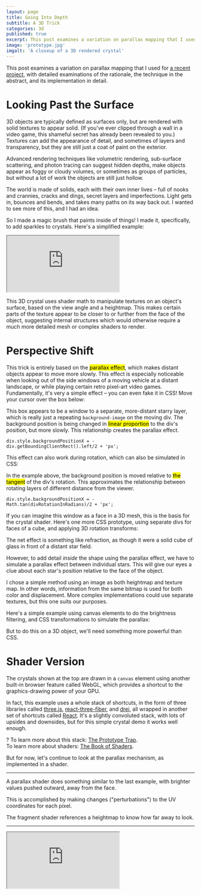 ```yaml
---
layout: page
title: Going Into Depth
subtitle: A 3D Trick
categories: 3d
published: true
excerpt: This post examines a variation on parallax mapping that I used for a recent project called <a href="/the-prototype-trap">The Gem Collector</a>, with detailed examinations of the rationale, the technique in the abstract, and its implementation in detail.
image: 'prototype.jpg'
imgalt: 'A closeup of a 3D rendered crystal'
---
```


<link rel="stylesheet" href="assets/crystal-shader/demo.css">

<!-- 
Let's try something new! Mix and match your own adventure:

<button>Child</button> <button>Artist</button> <button>Coder</button> <button>Specialist</button>

---
-->

<div class="aside">This post examines a variation on parallax mapping that I used for <a href="/the-prototype-trap">a recent project</a>, with detailed examinations of the rationale, the technique in the abstract, and its implementation in detail.</div>

# Looking Past the Surface

3D objects are typically defined as surfaces only, but are rendered with solid textures to appear solid. (If you've ever clipped through a wall in a video game, this shameful secret has already been revealed to you.) Textures can add the appearance of detail, and sometimes of layers and transparency, but they are still just a coat of paint on the exterior.

Advanced rendering techniques like volumetric rendering, sub-surface scattering, and photon tracing can suggest hidden depths, make objects appear as foggy or cloudy volumes, or sometimes as groups of particles, but without a lot of work the objects are still just hollow.

The world is made of solids, each with their own inner lives – full of nooks and crannies, cracks and dings, secret layers and imperfections. Light gets in, bounces and bends, and takes many paths on its way back out. I wanted to see more of this, and I had an idea.

So I made a magic brush that paints inside of things! I made it, specifically, to add sparkles to crystals. Here's a simplified example:

<div class="iframewrapper">
<iframe class="glcanvas" src="https://meetar.github.io/FS-reverse-parallax-plain/"></iframe>
</div>

This 3D crystal uses shader math to manipulate textures on an object's surface, based on the view angle and a heightmap. This makes certain parts of the texture appear to be closer to or further from the face of the object, suggesting internal structures which would otherwise require a much more detailed mesh or complex shaders to render.

# Perspective Shift

This trick is entirely based on the <mark>parallax effect</mark>, which makes distant objects appear to move more slowly. This effect is especially noticeable when looking out of the side windows of a moving vehicle at a distant landscape, or while playing certain retro pixel-art video games. Fundamentally, it's very a simple effect – you can even fake it in CSS! Move your cursor over the box below:

<div id="scrollContainer" class="container">
  <div id="scrollDiv" class="box"></div>
</div>

This box appears to be a window to a separate, more-distant starry layer, which is really just a repeating <code>background-image</code> on the moving div. The background position is being changed in <mark>linear proportion</mark> to the div's position, but more slowly. This relationship creates the parallax effect.

<code>div.style.backgroundPositionX = - div.getBoundingClientRect().left/2 + 'px';</code>

This effect can also work during rotation, which can also be simulated in CSS:

<div id="rotateContainer" class="container">
  <div id="rotateDiv" class="box"></div>
</div>

In the example above, the background position is moved relative to <mark>the tangent</mark> of the div's rotation. This approximates the relationship between rotating layers of different distance from the viewer.

<code>div.style.backgroundPositionX = - Math.tan(divRotationInRadians)/2 + 'px';</code>

If you can imagine this window as a face in a 3D mesh, this is the basis for the crystal shader. Here's one more CSS prototype, using separate divs for faces of a cube, and applying 3D rotation transforms:

<div id="cubeContainer" class="container">
  <div id="cube" class="cubeDiv">
    <div class="face front"></div>
    <div class="face left"></div>
    <div class="face right"></div>
    <div class="face top"></div>
    <div class="face bottom"></div>
  </div>
</div>

The net effect is something like refraction, as though it were a solid cube of glass in front of a distant star field.

However, to add detail <em>inside</em> the shape using the parallax effect, we have to simulate a parallax effect between individual stars. This will give our eyes a clue about each star's position relative to the face of the object.

I chose a simple method using an image as both heightmap and texture map. In other words, information from the same bitmap is used for both color and displacement. More complex implementations could use separate textures, but this one suits our purposes.

Here's a simple example using canvas elements to do the brightness filtering, and CSS transformations to simulate the parallax:

<div id="cheeseContainer"></div>

But to do this on a 3D object, we'll need something more powerful than CSS.

# Shader Version

The crystals shown at the top are drawn in a <code>canvas</code> element using another built-in browser feature called WebGL, which provides a shortcut to the graphics-drawing power of your GPU.

In fact, this example uses a whole stack of shortcuts, in the form of three libraries called <a href="http://threejs.org">three.js</a>, <a href="https://github.com/pmndrs/react-three-fiber">react-three-fiber</a>, and <a href="https://github.com/pmndrs/drei">drei</a>, all wrapped in another set of shortcuts called <a href="">React</a>. It's a slightly convoluted stack, with lots of upsides and downsides, but for this simple crystal demo it works well enough.

<div id="diagram-container" class="container"></div>

<div class="infobox aside">
<span class="infoboxLabel">?</span>
<span class="infoboxContent">
To learn more about this stack: <a href="/the-prototype-trap">The Prototype Trap</a>.<br>
To learn more about shaders: <a href="https://thebookofshaders.com/">The Book of Shaders</a>.
</span>
</div>

But for now, let's continue to look at the parallax mechanism, as implemented in a shader.

---

A parallax shader does something similar to the last example, with brighter values pushed outward, away from the face. 



This is accomplished by making changes ("perturbations") to the UV coordinates for each pixel.

The fragment shader references a heightmap to know how far away to look.

---

<div class="iframewrapper">
<iframe class="glcanvas" src="https://meetar.github.io/FS-reverse-parallax/"></iframe>
</div>

<script src="assets/crystal-shader/demo.js"></script>

